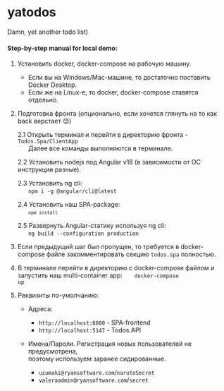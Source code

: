 # yatodos
Damn, yet another todo list)

#### Step-by-step manual for local demo:
1. Установить docker, docker-compose на рабочую машину.
    + Если вы на Windows/Mac-машине, то достаточно поставить Docker Desktop.
    + Если же на Linux-е, то docker, docker-compose ставятся отдельно.
2. Подготовка фронта (опционально, если хочется глянуть на то как back верстает :blush:)

    2.1 Открыть терминал и перейти в директорию фронта - `Todos.Spa/ClientApp`    
    &nbsp;&nbsp;&nbsp;&nbsp;&nbsp;&nbsp;Далее все команды выполняются в терминале.

    2.2 Установить nodejs под Angular v18   (в зависимости от ОС инструкции разные).

    2.3 Установить ng cli:    
        &nbsp;&nbsp;&nbsp;&nbsp;&nbsp;&nbsp;<code>npm i -g @angular/cli@latest</code>

    2.4 Установить наш SPA-package:    
        &nbsp;&nbsp;&nbsp;&nbsp;&nbsp;&nbsp;<code>`npm install`</code>
        
    2.5 Развернуть Angular-статику используя ng cli:    
        &nbsp;&nbsp;&nbsp;&nbsp;&nbsp;&nbsp;<code>ng build --configuration production</code>
    
3. Если предыдущий шаг был пропущен, то требуется в docker-compose файле закомментировать секцию `todos.spa` полностью.
4. В терминале перейти в директорию с docker-compose файлом и запустить наш multi-container app:
    &nbsp;&nbsp;&nbsp;&nbsp;&nbsp;&nbsp;<code>docker-compose up</code>
5. Реквизиты по-умолчанию:
    + Адреса:
        + `http://localhost:8080` - SPA-frontend
        + `http://localhost:5147` - Todos.API
    
    + Имена/Пароли. Регистрация новых пользователей не предусмотрена,   
    поэтому используем заранее сидированные.
        + `uzumaki@ryansoftware.com`/`narutoSecret`
        + `valeraadmin@ryansoftware.com`/`secret`
        
